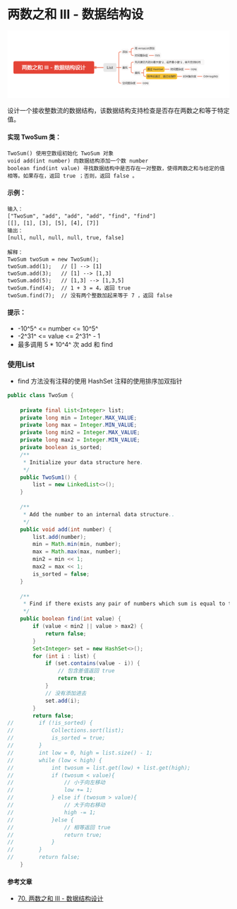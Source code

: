 两数之和 III - 数据结构设
==================

![image_twoSum1](../images/lc-hashtable/image_twoSum1.png)

设计一个接收整数流的数据结构，该数据结构支持检查是否存在两数之和等于特定值。

#### 实现 **TwoSum** 类：
```
TwoSum() 使用空数组初始化 TwoSum 对象
void add(int number) 向数据结构添加一个数 number
boolean find(int value) 寻找数据结构中是否存在一对整数，使得两数之和与给定的值相等。如果存在，返回 true ；否则，返回 false 。
```

#### 示例：
```
输入：
["TwoSum", "add", "add", "add", "find", "find"]
[[], [1], [3], [5], [4], [7]]
输出：
[null, null, null, null, true, false]

解释：
TwoSum twoSum = new TwoSum();
twoSum.add(1);   // [] --> [1]
twoSum.add(3);   // [1] --> [1,3]
twoSum.add(5);   // [1,3] --> [1,3,5]
twoSum.find(4);  // 1 + 3 = 4，返回 true
twoSum.find(7);  // 没有两个整数加起来等于 7 ，返回 false
```
#### 提示：
  - -10^5^ <= number <= 10^5^
  - -2^31^ <= value <= 2^31^ - 1
  - 最多调用 5 * 10^4^ 次 add 和 find

### 使用List
- find 方法没有注释的使用 HashSet 注释的使用排序加双指针
```JAVA
public class TwoSum {

    private final List<Integer> list;
    private long min = Integer.MAX_VALUE;
    private long max = Integer.MIN_VALUE;
    private long min2 = Integer.MAX_VALUE;
    private long max2 = Integer.MIN_VALUE;
    private boolean is_sorted;
    /**
     * Initialize your data structure here.
     */
    public TwoSum1() {
        list = new LinkedList<>();
    }

    /**
     * Add the number to an internal data structure..
     */
    public void add(int number) {
        list.add(number);
        min = Math.min(min, number);
        max = Math.max(max, number);
        min2 = min << 1;
        max2 = max << 1;
        is_sorted = false;
    }

    /**
     * Find if there exists any pair of numbers which sum is equal to the value.
     */
    public boolean find(int value) {
        if (value < min2 || value > max2) {
            return false;
        }
        Set<Integer> set = new HashSet<>();
        for (int i : list) {
            if (set.contains(value - i)) {
                // 包含差值返回 true
                return true;
            }
            // 没有添加进去
            set.add(i);
        }
        return false;
//        if (!is_sorted) {
//            Collections.sort(list);
//            is_sorted = true;
//        }
//        int low = 0, high = list.size() - 1;
//        while (low < high) {
//            int twosum = list.get(low) + list.get(high);
//            if (twosum < value){
//                // 小于向左移动
//                low += 1;
//            } else if (twosum > value){
//                // 大于向右移动
//                high -= 1;
//            }else {
//                // 相等返回 true
//                return true;
//            }
//        }
//        return false;
    }
```

#### 参考文章
- [70. 两数之和 III - 数据结构设计](https://leetcode-cn.com/problems/two-sum-iii-data-structure-design/)